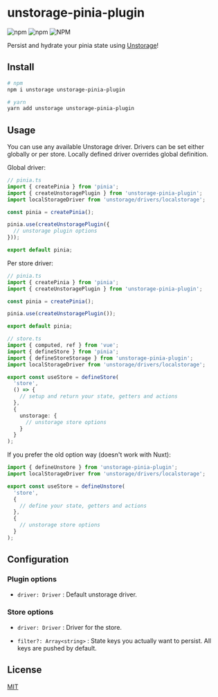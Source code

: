 # unstorage-pinia-plugin

![npm](https://img.shields.io/npm/v/unstorage-pinia-plugin)
![npm](https://img.shields.io/npm/dt/unstorage-pinia-plugin)
![NPM](https://img.shields.io/npm/l/unstorage-pinia-plugin)

Persist and hydrate your pinia state using [Unstorage](https://github.com/unjs/unstorage)!

## Install
```sh
# npm
npm i unstorage unstorage-pinia-plugin

# yarn
yarn add unstorage unstorage-pinia-plugin
```

## Usage
You can use any available Unstorage driver. Drivers can be set either globally or per store. Locally defined driver overrides global definition.

Global driver:
```ts
// pinia.ts
import { createPinia } from 'pinia';
import { createUnstoragePlugin } from 'unstorage-pinia-plugin';
import localStorageDriver from 'unstorage/drivers/localstorage';

const pinia = createPinia();

pinia.use(createUnstoragePlugin({
  // unstorage plugin options
}));

export default pinia;
```

Per store driver:
```ts
// pinia.ts
import { createPinia } from 'pinia';
import { createUnstoragePlugin } from 'unstorage-pinia-plugin';

const pinia = createPinia();

pinia.use(createUnstoragePlugin());

export default pinia;
```

```ts
// store.ts
import { computed, ref } from 'vue';
import { defineStore } from 'pinia';
import { defineStoreStorage } from 'unstorage-pinia-plugin';
import localStorageDriver from 'unstorage/drivers/localstorage';

export const useStore = defineStore(
  'store',
  () => {
    // setup and return your state, getters and actions
  },
  {
    unstorage: {
      // unstorage store options
    }
  }
);
```

If you prefer the old option way (doesn't work with Nuxt):
```ts
import { defineUnstore } from 'unstorage-pinia-plugin';
import localStorageDriver from 'unstorage/drivers/localstorage';

export const useStore = defineUnstore(
  'store',
  {
    // define your state, getters and actions
  },
  {
    // unstorage store options
  }
);
```

## Configuration

### Plugin options
- `driver: Driver` : Default unstorage driver.

### Store options
- `driver: Driver` : Driver for the store.

- `filter?: Array<string>` : State keys you actually want to persist. All keys are pushed by default.

## License

[MIT](./LICENSE)
